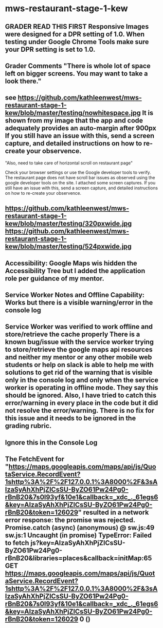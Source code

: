 # mws-restaurant-stage-1-kew
GRADER READ THIS FIRST
Responsive Images were designed for a DPR setting of 1.0. When testing under Google Chrome Tools make sure your DPR setting is set to 1.0.
-------------------------------------
Grader Comments
"There is whole lot of space left on bigger screens. You may want to take a look there."
-----
see https://github.com/kathleenwest/mws-restaurant-stage-1-kew/blob/master/testing/nowhitespace.jpg
It is shown from my image that the app and code adequately provides an auto-margin after 900px 
If you still have an issue with this, send a screen capture, and detailed instructions on how to re-create your observence.
---------
"Also, need to take care of horizontal scroll on restaurant page"

Check your browser settings or use the Google developer tools to verify. The restaurant page does not have scroll bar issues as observed using the google developer tools on the site. I attached some screen captures. If you still have an issue with this, send a screen capture, and detailed instructions on how to re-create your observence. 

https://github.com/kathleenwest/mws-restaurant-stage-1-kew/blob/master/testing/320pxwide.jpg
https://github.com/kathleenwest/mws-restaurant-stage-1-kew/blob/master/testing/524pxwide.jpg
-------------------------------------
Accessibility: Google Maps wis hidden the Accessibility Tree but I added the application role per guidance of my mentor. 
-------------------------------------
Service Worker Notes and Offline Capability: Works but there is a visible warning/error in the console log
--------------------------
Service Worker was verified to work offline and store/retrieve the cache properly
There is a known bug/issue with the service worker trying to store/retrieve the google maps api resources and neither my mentor or any other mobile web students or help on slack is able to help me with solutions to get rid of the warning that is visible only in the console log and only when the service worker is operating in offline mode. They say this should be ignored. Also, I have tried to catch this error/warning in every place in the code but it did not resolve the error/warning. There is no fix for this issue and it needs to be ignored in the grading rubric. 
---------------
Ignore this in the Console Log 
-----------------
The FetchEvent for "https://maps.googleapis.com/maps/api/js/QuotaService.RecordEvent?1shttp%3A%2F%2F127.0.0.1%3A8000%2F&3sAIzaSyAhXhPjZlCsSU-ByZO61Pw24Pg0-rBnB20&7s0l93yf&10e1&callback=_xdc_._61egs6&key=AIzaSyAhXhPjZlCsSU-ByZO61Pw24Pg0-rBnB20&token=126029" resulted in a network error response: the promise was rejected.
Promise.catch (async)
(anonymous) @ sw.js:49
sw.js:1 Uncaught (in promise) TypeError: Failed to fetch
js?key=AIzaSyAhXhPjZlCsSU-ByZO61Pw24Pg0-rBnB20&libraries=places&callback=initMap:65 GET https://maps.googleapis.com/maps/api/js/QuotaService.RecordEvent?1shttp%3A%2F%2F127.0.0.1%3A8000%2F&3sAIzaSyAhXhPjZlCsSU-ByZO61Pw24Pg0-rBnB20&7s0l93yf&10e1&callback=_xdc_._61egs6&key=AIzaSyAhXhPjZlCsSU-ByZO61Pw24Pg0-rBnB20&token=126029 0 ()
------------------
